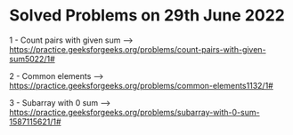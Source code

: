 # Solved Problems on 29th June 2022

1 - Count pairs with given sum --> https://practice.geeksforgeeks.org/problems/count-pairs-with-given-sum5022/1#

2 - Common elements --> https://practice.geeksforgeeks.org/problems/common-elements1132/1#

3 - Subarray with 0 sum --> https://practice.geeksforgeeks.org/problems/subarray-with-0-sum-1587115621/1#
